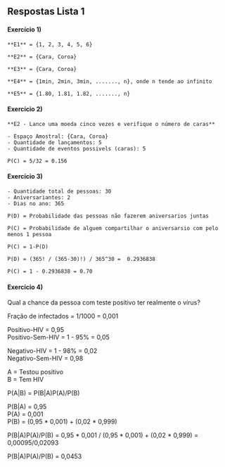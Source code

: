 ## Respostas Lista 1

#### Exercício 1)

    **E1** = {1, 2, 3, 4, 5, 6}

    **E2** = {Cara, Coroa}

    **E3** = {Cara, Coroa}

    **E4** = {1min, 2min, 3min, ......., n}, onde n tende ao infinito

    **E5** = {1.80, 1.81, 1.82, ......., n}

#### Exercício 2)

    **E2 - Lance uma moeda cinco vezes e verifique o número de caras**

    - Espaço Amostral: {Cara, Coroa}
    - Quantidade de lançamentos: 5
    - Quantidade de eventos possivels (caras): 5

    P(C) = 5/32 = 0.156


#### Exercício 3)

    - Quantidade total de pessoas: 30
    - Aniversariantes: 2
    - Dias no ano: 365

    P(D) = Probabilidade das pessoas não fazerem aniversarios juntas

    P(C) = Probabilidade de alguem compartilhar o aniversarsio com pelo menos 1 pessoa

    P(C) = 1-P(D)

    P(D) = (365! / (365-30)!) / 365^30 =  0.2936838

    P(C) = 1 - 0.2936838 = 0.70

#### Exercício 4)

Qual a chance da pessoa com teste positivo ter realmente o vírus?

Fração de infectados = 1/1000 = 0,001

Positivo-HIV = 0,95  <br>
Positivo-Sem-HIV = 1 - 95% = 0,05  <br>

Negativo-HIV = 1 - 98% = 0,02  <br>
Negativo-Sem-HIV = 0,98  <br>

A = Testou positivo  <br>
B = Tem HIV

P(A|B) = P(B|A)P(A)/P(B)

P(B|A) = 0,95 <br>
P(A) = 0,001 <br>
P(B) = (0,95 * 0,001) + (0,02 * 0,999) <br>

P(B|A)P(A)/P(B) = 0,95 * 0,001 / (0,95 * 0,001) + (0,02 * 0,999) = 0,00095/0,02093

P(B|A)P(A)/P(B) = 0,0453
